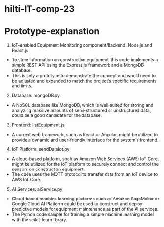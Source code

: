 # hilti-IT-comp-23
# Prototype-explanation

1) IoT-enabled Equipment Monitoring component/Backend: Node.js and React.js
- To store information on construction equipment, this code implements a simple REST API using the Express.js framework and a MongoDB database.
- This is only a prototype to demonstrate the concept and would need to be adjusted and expanded to match the project's specific requirements and limits.

2) Database: mongoDB.py
- A NoSQL database like MongoDB, which is well-suited for storing and analyzing massive amounts of semi-structured or unstructured data, could be a good candidate for the database.

3) Frontend: listEquipment.js
- A current web framework, such as React or Angular, might be utilized to provide a dynamic and user-friendly interface for the system's frontend.

4) IoT Platform: sendDataIot.py
- A cloud-based platform, such as Amazon Web Services (AWS) IoT Core, might be utilized for the IoT platform to securely connect and control the sensors on construction equipment. 
- The code uses the MQTT protocol to transfer data from an IoT device to AWS IoT Core.

5) AI Services: aiService.py
- Cloud-based machine learning platforms such as Amazon SageMaker or Google Cloud AI Platform could be used to construct and deploy predictive models for equipment maintenance as part of the AI services. 
- The Python code sample for training a simple machine learning model with the scikit-learn library.
